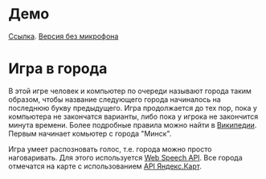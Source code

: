 # Демо
[Ссылка](https://1d1cc61b.ngrok.io/). [Версия без микрофона](http://165.227.224.91:83/)

# Игра в города
В этой игре человек и компьютер по очереди называют города таким образом, чтобы название следующего города начиналось на последнюю букву предыдущего. Игра продолжается до тех пор, пока у компьютера не закончатся варианты, либо пока у игрока не закончится минута времени. Более подробные правила можно найти в [Википедии](https://ru.wikipedia.org/wiki/%D0%93%D0%BE%D1%80%D0%BE%D0%B4%D0%B0_(%D0%B8%D0%B3%D1%80%D0%B0)).
Первым начинает комьютер с города "Минск".

Игра умеет распозновать голос, т.е. города можно просто наговаривать. Для этого используется [Web Speech API](https://developer.mozilla.org/ru/docs/Web/API/Web_Speech_API).
Все города отмечатся на карте с использованием [API Яндекс.Карт](https://tech.yandex.ru/maps/).
